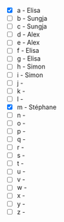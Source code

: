* [x] a - Elisa 
* [ ] b - Sungja 
* [ ] c - Sungja 
* [ ] d - Alex 
* [ ] e - Alex 
* [ ] f - Elisa 
* [ ] g - Elisa 
* [ ] h - Simon 
* [ ] i - Simon 
* [ ] j - 
* [ ] k - 
* [ ] l - 
* [x] m - Stéphane
* [ ] n - 
* [ ] o - 
* [ ] p - 
* [ ] q - 
* [ ] r - 
* [ ] s - 
* [ ] t - 
* [ ] u - 
* [ ] v - 
* [ ] w - 
* [ ] x - 
* [ ] y - 
* [ ] z -
